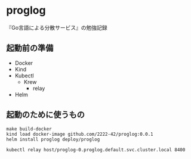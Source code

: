 # proglog

『Go言語による分散サービス』の勉強記録

## 起動前の準備

- Docker
- Kind
- Kubectl
    - Krew
        - relay
- Helm

## 起動のために使うもの

```
make build-docker
kind load docker-image github.com/2222-42/proglog:0.0.1
helm install proglog deploy/proglog
```

```
kubectl relay host/proglog-0.proglog.default.svc.cluster.local 8400
```
